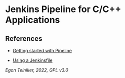 # Jenkins Pipeline for C/C++ Applications



## References

* [Getting started with Pipeline](https://www.jenkins.io/doc/book/pipeline/getting-started/)

* [Using a Jenkinsfile](https://www.jenkins.io/doc/book/pipeline/jenkinsfile/)


*Egon Teiniker, 2022, GPL v3.0* 
		
